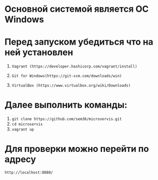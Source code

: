 # Основной системой является OC Windows

# Перед запуском убедиться что на ней установлен

  1) `Vagrant (https://developer.hashicorp.com/vagrant/install)`
  
  2) `Git for Windows(https://git-scm.com/downloads/win)`
  
  3) `VirtualBox (https://www.virtualbox.org/wiki/Downloads)`

# Далее выполнить команды:
  1) `git clone https://github.com/sem36/microservis.git`
  2) `cd microservis`
  3) `vagrant up`

# Для проверки можно перейти по адресу 
`http://localhost:8080/`
